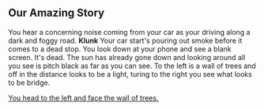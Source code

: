 ## Our Amazing Story

You hear a concerning noise coming from your car as your driving along a dark and foggy road. **Klunk** Your car start's pouring out smoke before it comes to a dead stop. You look down at your phone and see a blank screen. It's dead. The sun has already gone down and looking around all you see is pitch black as far as you can see. To the left is a wall of trees and off in the distance looks to be a light, turing to the right you see what looks to be bridge.   

[You head to the left and face the wall of trees.](head_to_the_left.md)